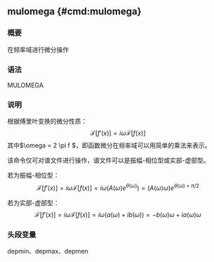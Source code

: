 ## mulomega {#cmd:mulomega}

### 概要

在频率域进行微分操作

### 语法

MULOMEGA

### 说明

根据傅里叶变换的微分性质：
$$\mathcal{F}[f'(x)]= i \omega \mathcal{F}[f(x)]$$
其中$\omega = 2 \pi f $，即函数微分在频率域可以用简单的乘法来表示。

该命令仅可对谱文件进行操作，谱文件可以是振幅-相位型或实部-虚部型。

若为振幅-相位型：
$$\mathcal{F}[f'(x)]= i \omega \mathcal{F}[f(x)] = i \omega (A(\omega)e^{\theta(\omega)})
    = (A(\omega)\omega)e^{\theta(\omega)+\pi/2}$$

若为实部-虚部型：
$$\mathcal{F}[f'(x)]= i \omega \mathcal{F}[f(x)] = i \omega (a(\omega)+ib(\omega))
    = -b(\omega)\omega+ia(\omega)\omega$$

### 头段变量

depmin、depmax、depmen
